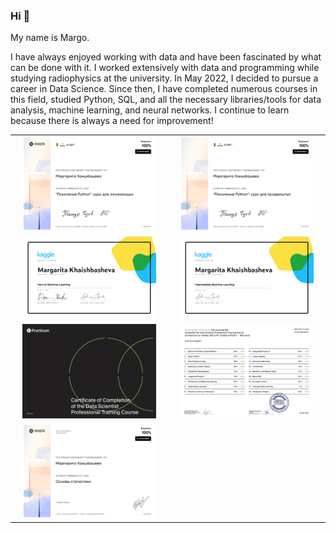 ### Hi 👋

My name is Margo.

I have always enjoyed working with data and have been fascinated by what can be done with it. I worked extensively with data and programming while studying radiophysics at the university. In May 2022, I decided to pursue a career in Data Science. Since then, I have completed numerous courses in this field, studied Python, SQL, and all the necessary libraries/tools for data analysis, machine learning, and neural networks. I continue to learn because there is always a need for improvement!

<table>
<tr>
<td align="center"><a href="https://stepik.org/cert/1523878"><img src="./diplomas/stepik-certificate-58852-c33dab6-1.png" width="90%"/></a></td>
<td align="center"><a href="https://stepik.org/cert/1586561"><img src="./diplomas/stepik-certificate-68343-ea331b7-1.png" width="90%"/></a></td>
</tr>
<tr>
</tr>
<tr>
<td align="center"><a href="https://www.kaggle.com/learn/certification/margovegano/intro-to-machine-learning"><img src="./diplomas/Margarita Khaishbasheva - Intro to Machine Learning.png"  width="90%"/></a></td>
<td align="center"><a href="https://www.kaggle.com/learn/certification/margovegano/intermediate-machine-learning"><img src="./diplomas/Margarita Khaishbasheva - Intermediate Machine Learning.png"  width="90%"/></a></td>
</tr>
<tr>

<td align="center"><a href="https://drive.google.com/file/d/1ZC6iVO_J3QGWKOofLIJfTMdPvh1RtgLw/view?usp=sharing"><img src="./diplomas/Yandex.Practicum - Data Science Specialist - 1.png"  width="90%"/></a></td>
<td align="center"><a href="https://drive.google.com/file/d/1pWneFFFSKXFY2gQiha9UFy9I3kHBpggp/view?usp=sharing"><img src="./diplomas/Yandex.Practicum - Data Science Specialist - 2.png"  width="90%"/></a></td>

<tr>
<td align="center"><a href="https://stepik.org/cert/2114530"><img src="./diplomas/stepik-certificate-76-f24c0cc-1.png"  width="90%"/></a></td>
